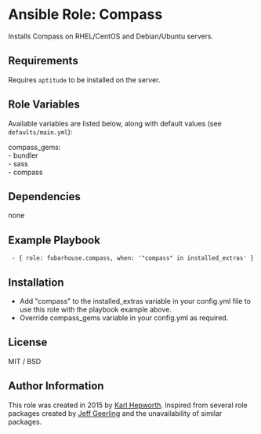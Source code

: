 # Ansible Role: Compass

Installs Compass on RHEL/CentOS and Debian/Ubuntu servers.

## Requirements

Requires `aptitude` to be installed on the server.

## Role Variables

Available variables are listed below, along with default values (see `defaults/main.yml`):

  compass_gems:<br />
    - bundler<br />
    - sass<br />
    - compass<br />

## Dependencies

  none

## Example Playbook

````  - { role: fubarhouse.compass, when: '"compass" in installed_extras' } ````

## Installation

  * Add "compass" to the installed_extras variable in your config.yml file to use this role with the playbook example above.
  * Override compass_gems variable in your config.yml as required.

## License

MIT / BSD

## Author Information

This role was created in 2015 by [Karl Hepworth](https://twitter.com/fubarhouse).
Inspired from several role packages created by [Jeff Geerling](https://github.com/geerlingguy/) and the unavailability of similar packages.
